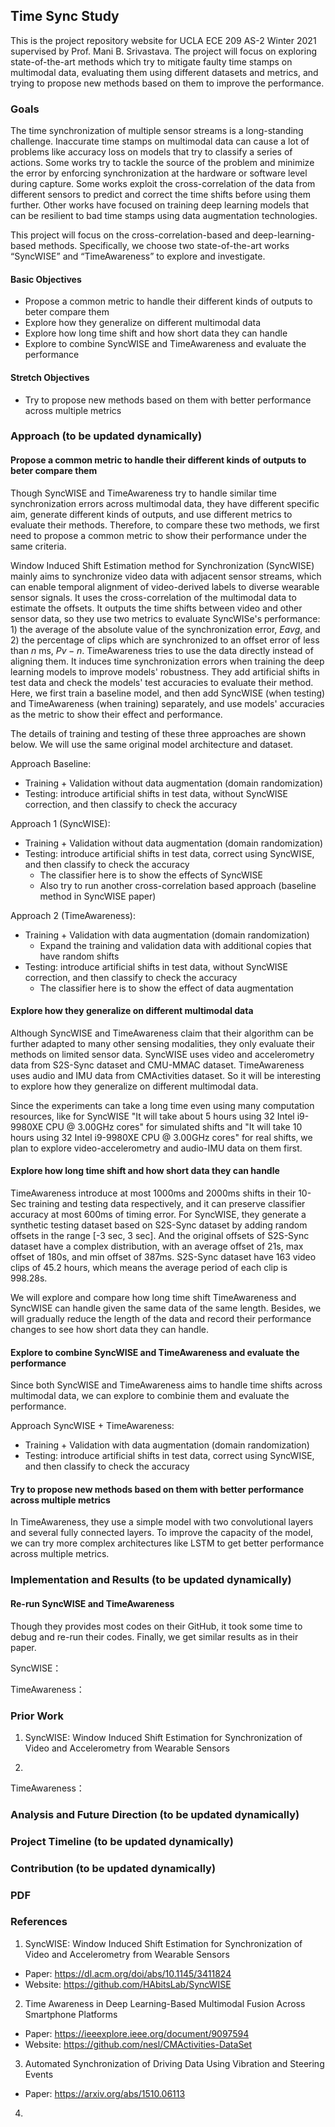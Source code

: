 ## Time Sync Study

This is the project repository website for UCLA ECE 209 AS-2 Winter 2021 supervised by Prof. Mani B. Srivastava. The project will focus on exploring state-of-the-art methods which try to mitigate faulty time stamps on multimodal data, evaluating them using different datasets and metrics, and trying to propose new methods based on them to improve the performance.

### Goals
The time synchronization of multiple sensor streams is a long-standing challenge. Inaccurate time stamps on multimodal data can cause a lot of problems like accuracy loss on models that try to classify a series of actions. Some works try to tackle the source of the problem and minimize the error by enforcing synchronization at the hardware or software level during capture. Some works exploit the cross-correlation of the data from different sensors to predict and correct the time shifts before using them further. Other works have focused on training deep learning models that can be resilient to bad time stamps using data augmentation technologies.

This project will focus on the cross-correlation-based and deep-learning-based methods. Specifically, we choose two state-of-the-art works “SyncWISE” and “TimeAwareness” to explore and investigate.

#### Basic Objectives
- Propose a common metric to handle their different kinds of outputs to beter compare them
- Explore how they generalize on different multimodal data
- Explore how long time shift and how short data they can handle
- Explore to combine SyncWISE and TimeAwareness and evaluate the performance

#### Stretch Objectives
- Try to propose new methods based on them with better performance across multiple metrics

### Approach (to be updated dynamically)
#### Propose a common metric to handle their different kinds of outputs to beter compare them
Though SyncWISE and TimeAwareness try to handle similar time synchronization errors across multimodal data, they have different specific aim, generate different kinds of outputs, and use different metrics to evaluate their methods. Therefore, to compare these two methods, we first need to propose a common metric to show their performance under the same criteria. 

Window Induced Shift Estimation method for Synchronization (SyncWISE) mainly aims to synchronize video data with adjacent sensor streams, which can enable temporal alignment of video-derived labels to diverse wearable sensor signals. It uses the cross-correlation of the multimodal data to estimate the offsets. It outputs the time shifts between video and other sensor data, so they use two metrics to evaluate SyncWISe's performance: 1) the average of the absolute value of the synchronization error, $Eavg$, and 2) the percentage of clips which are synchronized to an offset error of less than $n$ ms, $Pv-n$. TimeAwareness tries to use the data directly instead of aligning them. It induces time synchronization errors when training the deep learning models to improve models' robustness. They add artificial shifts in test data and check the models' test accuracies to evaluate their method. Here, we first train a baseline model, and then add SyncWISE (when testing) and TimeAwareness (when training) separately, and use models' accuracies as the metric to show their effect and performance.

The details of training and testing of these three approaches are shown below. We will use the same original model architecture and dataset.

Approach Baseline: 
- Training + Validation without data augmentation (domain randomization)
- Testing: introduce artificial shifts in test data, without SyncWISE correction, and then classify to check the accuracy

Approach 1 (SyncWISE): 
- Training + Validation without data augmentation (domain randomization)
- Testing: introduce artificial shifts in test data, correct using SyncWISE, and then classify to check the accuracy
  - The classifier here is to show the effects of SyncWISE
  - Also try to run another cross-correlation based approach (baseline method in SyncWISE paper)
	
Approach 2 (TimeAwareness):
- Training + Validation with data augmentation (domain randomization)
  - Expand the training and validation data with additional copies that have random shifts
- Testing: introduce artificial shifts in test data, without SyncWISE correction, and then classify to check the accuracy
  - The classifier here is to show the effect of data augmentation

#### Explore how they generalize on different multimodal data
Although SyncWISE and TimeAwareness claim that their algorithm can be further adapted to many other sensing modalities, they only evaluate their methods on limited sensor data. SyncWISE uses video and accelerometry data from S2S-Sync dataset and CMU-MMAC dataset. TimeAwareness uses audio and IMU data from CMActivities dataset. So it will be interesting to explore how they generalize on different multimodal data. 

Since the experiments can take a long time even using many computation resources, like for SyncWISE "It will take about 5 hours using 32 Intel i9-9980XE CPU @ 3.00GHz cores" for simulated shifts and "It will take 10 hours using 32 Intel i9-9980XE CPU @ 3.00GHz cores" for real shifts, we plan to explore video-accelerometry and audio-IMU data on them first.

#### Explore how long time shift and how short data they can handle

TimeAwareness introduce at most 1000ms and 2000ms shifts in their 10-Sec training and testing data respectively, and it can preserve classifier accuracy at most 600ms of timing error. For SyncWISE, they generate a synthetic testing dataset based on S2S-Sync dataset by adding random offsets in the range [-3 sec, 3 sec]. And the original offsets of S2S-Sync dataset have a complex distribution, with an average offset of 21s, max offset of 180s, and min offset of 387ms. S2S-Sync dataset have 163 video clips of 45.2 hours, which means the average period of each clip is 998.28s.

We will explore and compare how long time shift TimeAwareness and SyncWISE can handle given the same data of the same length. Besides, we will gradually reduce the length of the data and record their performance changes to see how short data they can handle.


#### Explore to combine SyncWISE and TimeAwareness and evaluate the performance
Since both SyncWISE and TimeAwareness aims to handle time shifts across multimodal data, we can explore to combinie them and evaluate the performance.

Approach SyncWISE + TimeAwareness:
- Training + Validation with data augmentation (domain randomization)
- Testing: introduce artificial shifts in test data, correct using SyncWISE, and then classify to check the accuracy

#### Try to propose new methods based on them with better performance across multiple metrics
In TimeAwareness, they use a simple model with two convolutional layers and several fully connected layers. To improve the capacity of the model, we can try more complex architectures like LSTM to get better performance across multiple metrics. 

### Implementation and Results (to be updated dynamically)
#### Re-run SyncWISE and TimeAwareness
Though they provides most codes on their GitHub, it took some time to debug and re-run their codes. Finally, we get similar results as in their paper.

SyncWISE：

TimeAwareness：


### Prior Work
1. SyncWISE: Window Induced Shift Estimation for Synchronization of Video and Accelerometry from Wearable Sensors

2. 

TimeAwareness：


### Analysis and Future Direction (to be updated dynamically)

### Project Timeline (to be updated dynamically)

### Contribution (to be updated dynamically)

### PDF

### References
1. SyncWISE: Window Induced Shift Estimation for Synchronization of Video and Accelerometry from Wearable Sensors
- Paper: https://dl.acm.org/doi/abs/10.1145/3411824
- Website: https://github.com/HAbitsLab/SyncWISE

2. Time Awareness in Deep Learning-Based Multimodal Fusion Across Smartphone Platforms
- Paper: https://ieeexplore.ieee.org/document/9097594
- Website: https://github.com/nesl/CMActivities-DataSet

3. Automated Synchronization of Driving Data Using Vibration and Steering Events
- Paper: https://arxiv.org/abs/1510.06113

4. 



